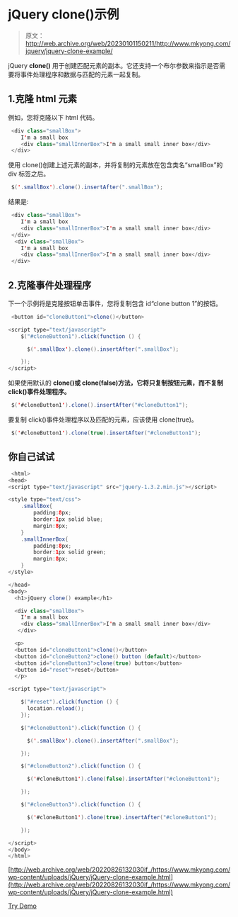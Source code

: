 # jQuery clone()示例

> 原文：<http://web.archive.org/web/20230101150211/http://www.mkyong.com/jquery/jquery-clone-example/>

jQuery **clone()** 用于创建匹配元素的副本。它还支持一个布尔参数来指示是否需要将事件处理程序和数据与匹配的元素一起复制。

## 1.克隆 html 元素

例如，您将克隆以下 html 代码。

```java
 <div class="smallBox">
	I'm a small box
	<div class="smallInnerBox">I'm a small small inner box</div>
 </div> 
```

使用 clone()创建上述元素的副本，并将复制的元素放在包含类名“smallBox”的 div 标签之后。

```java
 $('.smallBox').clone().insertAfter(".smallBox"); 
```

结果是:

```java
 <div class="smallBox">
	I'm a small box
	<div class="smallInnerBox">I'm a small small inner box</div>
 </div>
  <div class="smallBox">
	I'm a small box
	<div class="smallInnerBox">I'm a small small inner box</div>
 </div> 
```

## 2.克隆事件处理程序

下一个示例将是克隆按钮单击事件，您将复制包含 id“clone button 1”的按钮。

```java
 <button id="cloneButton1">clone()</button>

<script type="text/javascript">
    $("#cloneButton1").click(function () {

	  $('.smallBox').clone().insertAfter(".smallBox");

    });
</script> 
```

如果使用默认的 **clone()或 clone(false)方法，它将只复制按钮元素，而不复制 click()事件处理程序。**

```java
 $('#cloneButton1').clone().insertAfter("#cloneButton1"); 
```

要复制 click()事件处理程序以及匹配的元素，应该使用 clone(true)。

```java
 $('#cloneButton1').clone(true).insertAfter("#cloneButton1"); 
```

## 你自己试试

```java
 <html>
<head>
<script type="text/javascript" src="jquery-1.3.2.min.js"></script>

<style type="text/css">
	.smallBox{
		padding:8px;
		border:1px solid blue;
		margin:8px;
	}
	.smallInnerBox{
		padding:8px;
		border:1px solid green;
		margin:8px;
	}
</style>

</head>
<body>
  <h1>jQuery clone() example</h1>

  <div class="smallBox">
	I'm a small box
	<div class="smallInnerBox">I'm a small small inner box</div>
   </div>

  <p>
  <button id="cloneButton1">clone()</button>
  <button id="cloneButton2">clone() button (default)</button>
  <button id="cloneButton3">clone(true) button</button>
  <button id="reset">reset</button>
  </p>

<script type="text/javascript">

    $("#reset").click(function () {
	  location.reload();
    });

    $("#cloneButton1").click(function () {

	  $('.smallBox').clone().insertAfter(".smallBox");

    });

    $("#cloneButton2").click(function () {

	  $('#cloneButton1').clone(false).insertAfter("#cloneButton1");

    });

    $("#cloneButton3").click(function () {

	  $('#cloneButton1').clone(true).insertAfter("#cloneButton1");

    });

</script>
</body>
</html> 
```

[http://web.archive.org/web/20220826132030if_/https://www.mkyong.com/wp-content/uploads/jQuery/jQuery-clone-example.html](http://web.archive.org/web/20220826132030if_/https://www.mkyong.com/wp-content/uploads/jQuery/jQuery-clone-example.html)

[Try Demo](http://web.archive.org/web/20220826132030/http://www.mkyong.com/wp-content/uploads/jQuery/jQuery-clone-example.html)<input type="hidden" id="mkyong-current-postId" value="5159">
